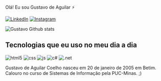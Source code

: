  Olá! Eu sou Gustavo de Aguilar ⚡


[![LinkedIn](https://img.shields.io/badge/LinkedIn-0077B5?style=for-the-badge&logo=linkedin&logoColor=white)](https://www.linkedin.com/in/gustavo-de-aguilar-coelho-353bb8304/?trk=opento_sprofile_details)
[![Instagram](https://img.shields.io/badge/Instagram-E4405F?style=for-the-badge&logo=instagram&logoColor=white)](https://www.instagram.com/ogustaz?igsh=MW52aXV0MWZnc3QzOA%3D%3D&utm_source=qr)


![Gustavo Github stats](https://github-readme-stats.vercel.app/api?username=GustaGhoost&show_icons=true&theme=synthwave&count_private=true)

## Tecnologias que eu uso no meu dia a dia

<div style="display: inline_block">
  <img align="center" alt="html5" src="https://img.shields.io/badge/HTML5-E34F26?style=for-the-badge&logo=html5&logoColor=white" />
  <img align="center" alt="css" src="https://img.shields.io/badge/CSS3-1572B6?style=for-the-badge&logo=css3&logoColor=white" />
  <img align="center" alt="js" src="https://img.shields.io/badge/JavaScript-F7DF1E?style=for-the-badge&logo=javascript&logoColor=black" />
  <img align="center" alt="c#" src="https://img.shields.io/badge/C%23-239120?style=for-the-badge&logo=c-sharp&logoColor=white"/>
  <img align="center" alt=".net" src="https://img.shields.io/badge/.NET-5C2D91?style=for-the-badge&logo=.net&logoColor=white"/><br/>
  <p></p>


Gustavo de Aguilar Coelho nasceu em 20 de janeiro de 2005 em Betim.
Calouro no curso de Sistemas de Informação pela PUC-Minas. ;)

